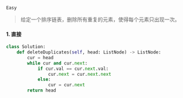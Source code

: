 `Easy`

> 给定一个排序链表，删除所有重复的元素，使得每个元素只出现一次。

#### 1. 直接

```python
class Solution:
    def deleteDuplicates(self, head: ListNode) -> ListNode:
        cur = head
        while cur and cur.next:
            if cur.val == cur.next.val:
                cur.next = cur.next.next
            else:
                cur = cur.next
        return head
```

